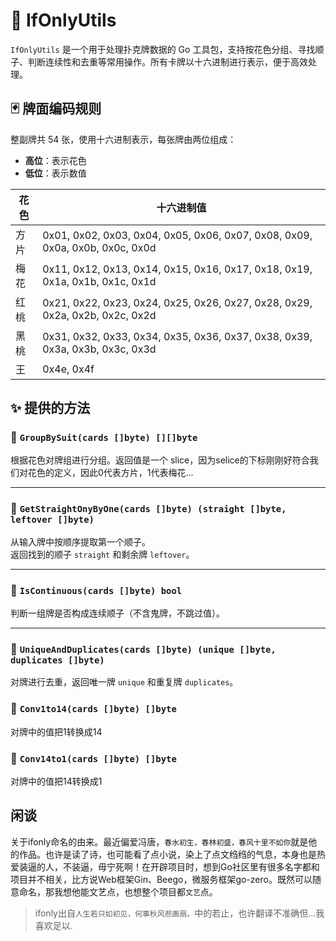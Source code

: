 # 🎴 IfOnlyUtils

`IfOnlyUtils` 是一个用于处理扑克牌数据的 Go 工具包，支持按花色分组、寻找顺子、判断连续性和去重等常用操作。所有卡牌以十六进制进行表示，便于高效处理。

## 🃏 牌面编码规则

整副牌共 54 张，使用十六进制表示，每张牌由两位组成：

- **高位**：表示花色
- **低位**：表示数值

| 花色   | 十六进制值                                                                 |
|--------|---------------------------------------------------------------------------|
| 方片   | 0x01, 0x02, 0x03, 0x04, 0x05, 0x06, 0x07, 0x08, 0x09, 0x0a, 0x0b, 0x0c, 0x0d |
| 梅花   | 0x11, 0x12, 0x13, 0x14, 0x15, 0x16, 0x17, 0x18, 0x19, 0x1a, 0x1b, 0x1c, 0x1d |
| 红桃   | 0x21, 0x22, 0x23, 0x24, 0x25, 0x26, 0x27, 0x28, 0x29, 0x2a, 0x2b, 0x2c, 0x2d |
| 黑桃   | 0x31, 0x32, 0x33, 0x34, 0x35, 0x36, 0x37, 0x38, 0x39, 0x3a, 0x3b, 0x3c, 0x3d |
| 王     | 0x4e, 0x4f                                                                |

## ✨ 提供的方法
### 🔹 `GroupBySuit(cards []byte) [][]byte `
根据花色对牌组进行分组。返回值是一个 slice，因为selice的下标刚刚好符合我们对花色的定义，因此0代表方片，1代表梅花...

---

### 🔹 `GetStraightOnyByOne(cards []byte) (straight []byte, leftover []byte)`
从输入牌中按顺序提取第一个顺子。  
返回找到的顺子 `straight` 和剩余牌 `leftover`。

---

### 🔹 `IsContinuous(cards []byte) bool`
判断一组牌是否构成连续顺子（不含鬼牌，不跳过值）。

---

### 🔹 `UniqueAndDuplicates(cards []byte) (unique []byte, duplicates []byte)`
对牌进行去重，返回唯一牌 `unique` 和重复牌 `duplicates`。

### 🔹 `Conv1to14(cards []byte) []byte `
对牌中的值把1转换成14

### 🔹 `Conv14to1(cards []byte) []byte `
对牌中的值把14转换成1

## 闲谈
关于ifonly命名的由来。最近偏爱冯唐，``春水初生，春林初盛，春风十里不如你``就是他的作品。也许是读了诗，也可能看了点小说，染上了点文绉绉的气息，本身也是热爱装逼的人，不装逼，毋宁死啊！在开辟项目时，想到Go社区里有很多名字都和项目并不相关，比方说Web框架Gin、Beego，微服务框架go-zero。既然可以随意命名，那我想他能文艺点，也想整个项目都``文艺``点。

> ifonly出自``人生若只如初见，何事秋风悲画扇。``中的若止，也许翻译不准确但...我喜欢足以.